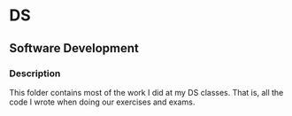 # DS

## Software Development

### Description

This folder contains most of the work I did at my DS classes. That is, all the code I wrote when doing our exercises and exams.

